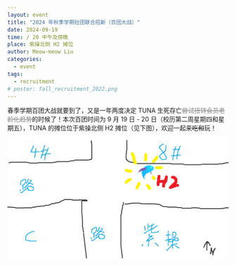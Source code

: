 ```yaml
---
layout: event
title: "2024 年秋季学期社团联合招新（百团大战）"
date: 2024-09-19
time: / 20 中午及傍晚
place: 紫操北侧 H2 摊位
author: Meow-meow Liu
categories:
  - event
tags:
  - recruitment
# poster: fall_recruitment_2022.png
---
```


春季学期百团大战就要到了，又是一年两度决定 TUNA 生死存亡<del style="opacity: .5;">尝试扭转会员老龄化趋势</del>的时候了！本次百团时间为 9 月 19 日 - 20 日（校历第二周星期四和星期五），TUNA 的摊位位于紫操北侧 H2 摊位（见下图），欢迎一起来~~吃和~~玩！

<!--more-->

![🖊️🐈](/assets/img/events/fall_recruitment_2024.png)
